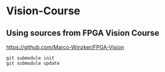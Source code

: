 # Vision-Course

## Using sources from FPGA Vision Course

https://github.com/Marco-Winzker/FPGA-Vision

```
git submodule init
git submodule update
```
